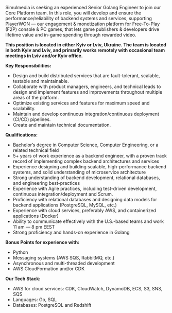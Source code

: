 Simulmedia is seeking an experienced Senior Golang Engineer to join our Core
Platform team. In this role, you will develop and ensure the
performance/reliability of backend systems and services, supporting PlayerWON
— our engagement & monetization platform for Free-To-Play (F2P) console & PC
games, that lets game publishers & developers drive lifetime value and in-game
spending through rewarded video.

**This position is located in either Kyiv or Lviv, Ukraine. The team is
located in both Kyiv and Lviv, and primarily works remotely with occasional
team meetings in Lviv and/or Kyiv office.**

**Key Responsibilities:**

  * Design and build distributed services that are fault-tolerant, scalable, testable and maintainable.
  * Collaborate with product managers, engineers, and technical leads to design and implement features and improvements throughout multiple areas of the platform.
  * Optimize existing services and features for maximum speed and scalability.
  * Maintain and develop continuous integration/continuous deployment (CI/CD) pipelines.
  * Create and maintain technical documentation.

**Qualifications:**

  * Bachelor’s degree in Computer Science, Computer Engineering, or a related technical field
  * 5+ years of work experience as a backend engineer, with a proven track record of implementing complex backend architectures and services
  * Experience designing and building scalable, high-performance backend systems, and solid understanding of microservice architecture
  * Strong understanding of backend development, relational databases, and engineering best-practices
  * Experience with Agile practices, including test-driven development, continuous integration/deployment and Scrum.
  * Proficiency with relational databases and designing data models for backend applications (PostgreSQL, MySQL, etc.)
  * Experience with cloud services, preferably AWS, and containerized applications (Docker)
  * Ability to communicate effectively with the U.S.-based teams and work 11 am — 8 pm EEST
  * Strong proficiency and hands-on experience in Golang

**Bonus Points for experience with:**

  * Python
  * Messaging systems (AWS SQS, RabbitMQ, etc.)
  * Asynchronous and multi-threaded development
  * AWS CloudFormation and/or CDK

**Our Tech Stack:**

  * AWS for cloud services: CDK, CloudWatch, DynamoDB, ECS, S3, SNS, SQS
  * Languages: Go, SQL
  * Databases: PostgreSQL and Redshift